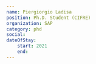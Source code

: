 ```yaml
---
name: Piergiorgio Ladisa
position: Ph.D. Student (CIFRE)
organization: SAP
category: phd 
social:
dateOfStay: 
    start: 2021
    end: 
---
```

